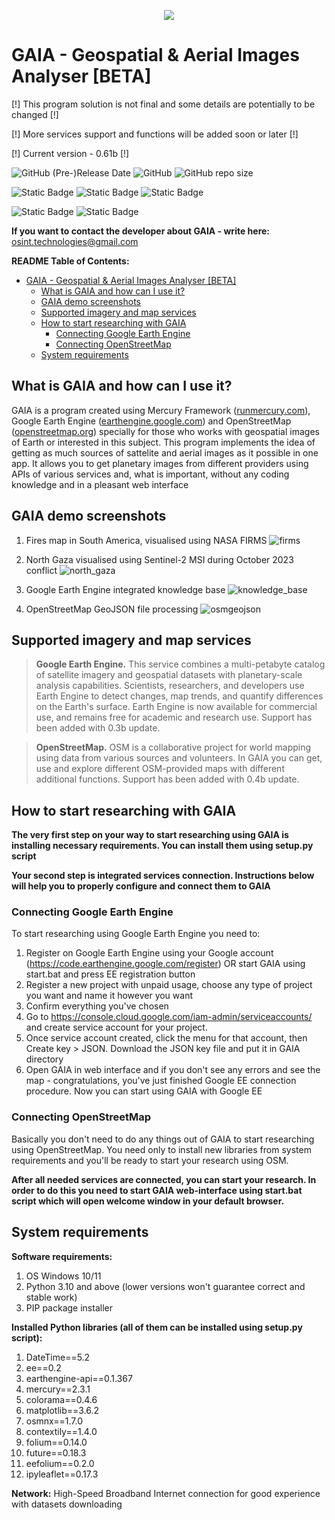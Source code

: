 <p align="center">
  <img src="https://github.com/OSINT-TECHNOLOGIES/gaia/assets/77023667/fceb701e-9bc0-4b83-b23e-fde301e4b703">
</p>

<!-- TOC --><a name="gaia-geospatial-aerial-images-analyser-beta"></a>
# GAIA - Geospatial & Aerial Images Analyser [BETA]

[!] This program solution is not final and some details are potentially to be changed [!]

[!] More services support and functions will be added soon or later [!]

[!] Current version - 0.61b [!]

<img alt="GitHub (Pre-)Release Date" src="https://img.shields.io/github/release-date-pre/OSINT-TECHNOLOGIES/gaia?label=Last%20Release&labelColor=E98484&color=446C6C"> <img alt="GitHub" src="https://img.shields.io/github/license/OSINT-TECHNOLOGIES/gaia?label=Licensed%20with&labelColor=E98484&color=446C6C"> <img alt="GitHub repo size" src="https://img.shields.io/github/repo-size/OSINT-TECHNOLOGIES/gaia?label=Repo%20size&labelColor=E98484&color=446C6C">

<img alt="Static Badge" src="https://img.shields.io/badge/Created_with-Python-yellow?logoColor=blue&labelColor=blue"> <img alt="Static Badge" src="https://img.shields.io/badge/Created_with-Jupyter_Notebook-orange?logoColor=blue&labelColor=grey"> <img alt="Static Badge" src="https://img.shields.io/badge/Created_with-MLJAR%20Mercury-blue?logoColor=blue&labelColor=white">

<img alt="Static Badge" src="https://img.shields.io/badge/Google_EE-integrated-19830E?labelColor=0E4183&link=https%3A%2F%2Fearthengine.google.com%2F"> <img alt="Static Badge" src="https://img.shields.io/badge/OpenStreetMap-integrated-19830E?labelColor=0E4183&link=https%3A%2F%2Fearthengine.google.com%2F">


**If you want to contact the developer about GAIA - write here:** osint.technologies@gmail.com

<!-- TOC start (generated with https://github.com/derlin/bitdowntoc) -->
**README Table of Contents:**

- [GAIA - Geospatial & Aerial Images Analyser [BETA]](#gaia-geospatial-aerial-images-analyser-beta)
   * [What is GAIA and how can I use it?](#what-is-gaia-and-how-can-i-use-it)
   * [GAIA demo screenshots](#gaia-demo-screenshots)
   * [Supported imagery and map services](#supported-imagery-and-map-services)
   * [How to start researching with GAIA](#how-to-start-researching-with-gaia)
      + [Connecting Google Earth Engine](#connecting-google-earth-engine)
      + [Connecting OpenStreetMap](#connecting-openstreetmap)
   * [System requirements ](#system-requirements)

<!-- TOC end -->

<!-- TOC --><a name="what-is-gaia-and-how-can-i-use-it"></a>
## What is GAIA and how can I use it?

GAIA is a program created using Mercury Framework ([runmercury.com](https://github.com/mljar/mercury)), Google Earth Engine ([earthengine.google.com](https://earthengine.google.com/)) and OpenStreetMap ([openstreetmap.org](https://www.openstreetmap.org)) specially for those who works with geospatial images of Earth or interested in this subject. This program implements the idea of getting as much sources of sattelite and aerial images as it possible in one app. It allows you to get planetary images from different providers using APIs of various services and, what is important, without any coding knowledge and in a pleasant web interface

<!-- TOC --><a name="gaia-demo-screenshots"></a>
## GAIA demo screenshots

1) Fires map in South America, visualised using NASA FIRMS
![firms](https://github.com/OSINT-TECHNOLOGIES/gaia/assets/77023667/b56e5691-e99b-407c-bdc6-fc2dd8fb157c)

2) North Gaza visualised using Sentinel-2 MSI during October 2023 conflict
![north_gaza](https://github.com/OSINT-TECHNOLOGIES/gaia/assets/77023667/ccbd4d38-3da6-454c-ac8d-e16f4eb2b287)

3) Google Earth Engine integrated knowledge base
![knowledge_base](https://github.com/OSINT-TECHNOLOGIES/gaia/assets/77023667/13845139-f6f4-4e44-b682-757259223209)

4) OpenStreetMap GeoJSON file processing
![osmgeojson](https://github.com/OSINT-TECHNOLOGIES/gaia/assets/77023667/4f7cd31f-71bf-4337-acfb-41ed1c630897)

<!-- TOC --><a name="supported-imagery-and-map-services"></a>
## Supported imagery and map services

> **Google Earth Engine.** This service combines a multi-petabyte catalog of satellite imagery and geospatial datasets with planetary-scale analysis capabilities. Scientists, researchers, and developers use Earth Engine to detect changes, map trends, and quantify differences on the Earth's surface. Earth Engine is now available for commercial use, and remains free for academic and research use. Support has been added with 0.3b update.

> **OpenStreetMap.** OSM is a collaborative project for world mapping using data from various sources and volunteers. In GAIA you can get, use and explore different OSM-provided maps with different additional functions. Support has been added with 0.4b update.

<!-- TOC --><a name="how-to-start-researching-with-gaia"></a>
## How to start researching with GAIA

**The very first step on your way to start researching using GAIA is installing necessary requirements. You can install them using setup.py script**

**Your second step is integrated services connection. Instructions below will help you to properly configure and connect them to GAIA**

<!-- TOC --><a name="connecting-google-earth-engine"></a>
### Connecting Google Earth Engine

To start researching using Google Earth Engine you need to:

1) Register on Google Earth Engine using your Google account (https://code.earthengine.google.com/register) OR start GAIA using start.bat and press EE registration button
2) Register a new project with unpaid usage, choose any type of project you want and name it however you want 
3) Confirm everything you've chosen
4) Go to https://console.cloud.google.com/iam-admin/serviceaccounts/ and create service account for your project. 
5) Once service account created, click the menu for that account, then Create key > JSON. Download the JSON key file and put it in GAIA directory
6) Open GAIA in web interface and if you don't see any errors and see the map - congratulations, you've just finished Google EE connection procedure. Now you can start using GAIA with Google EE

<!-- TOC --><a name="connecting-openstreetmap"></a>
### Connecting OpenStreetMap

Basically you don't need to do any things out of GAIA to start researching using OpenStreetMap. You need only to install new libraries from system requirements and you'll be ready to start your research using OSM.


**After all needed services are connected, you can start your research. In order to do this you need to start GAIA web-interface using start.bat script which will open welcome window in your default browser.**

<!-- TOC --><a name="system-requirements"></a>
## System requirements 

**Software requirements:**

1) OS Windows 10/11 
2) Python 3.10 and above (lower versions won't guarantee correct and stable work)
3) PIP package installer

**Installed Python libraries (all of them can be installed using setup.py script):**

1) DateTime==5.2
2) ee==0.2
3) earthengine-api==0.1.367
4) mercury==2.3.1
5) colorama==0.4.6
6) matplotlib==3.6.2
7) osmnx==1.7.0
8) contextily==1.4.0
9) folium==0.14.0
10) future==0.18.3
11) eefolium==0.2.0
12) ipyleaflet==0.17.3

**Network:** High-Speed Broadband Internet connection for good experience with datasets downloading
